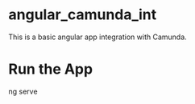 # angular_camunda_int
This is a basic angular app integration with Camunda.

# Run the App
ng serve
